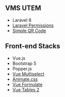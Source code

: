 ## VMS UTEM

- Laravel 8
- [Laravel Permissions](https://spatie.be/docs/laravel-permission/v4/)
- [Simple QR Code](https://www.simplesoftware.io/#/docs/simple-qrcode)

## Front-end Stacks
- Vue.js
- Bootstrap 5
- Popper.js
- [Vue Multiselect](https://github.com/vueform/multiselect)
- [Animate.css](https://animate.style/)
- [Vue Formulate](https://vueformulate.com/)
- [Vue Tables 2](https://matanya.gitbook.io/vue-tables-2/)
